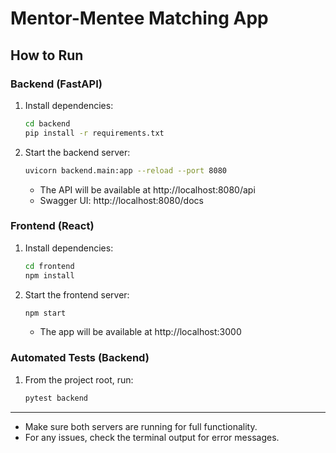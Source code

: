# Mentor-Mentee Matching App

## How to Run

### Backend (FastAPI)

1. Install dependencies:
   ```bash
   cd backend
   pip install -r requirements.txt
   ```
2. Start the backend server:
   ```bash
   uvicorn backend.main:app --reload --port 8080
   ```
   - The API will be available at http://localhost:8080/api
   - Swagger UI: http://localhost:8080/docs

### Frontend (React)

1. Install dependencies:
   ```bash
   cd frontend
   npm install
   ```
2. Start the frontend server:
   ```bash
   npm start
   ```
   - The app will be available at http://localhost:3000

### Automated Tests (Backend)

1. From the project root, run:
   ```bash
   pytest backend
   ```

---

- Make sure both servers are running for full functionality.
- For any issues, check the terminal output for error messages.
